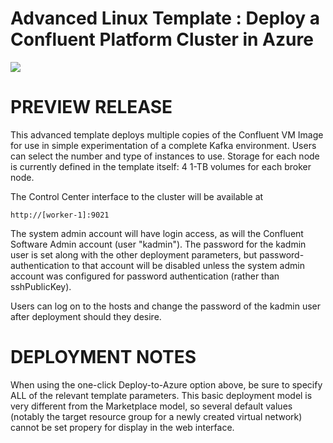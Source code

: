 # Advanced Linux Template : Deploy a Confluent Platform Cluster in Azure

<a href="https://azuredeploy.net/" target="_blank">
    <img src="http://azuredeploy.net/deploybutton.png"/>
</a>


<h1>
PREVIEW RELEASE
</h1>

This advanced template deploys multiple copies of the Confluent VM
Image for use in simple experimentation of a complete Kafka environment.
Users can select the number and type of instances to use.  Storage for each 
node is currently defined in the template itself: 4 1-TB volumes for each broker node.

The Control Center interface to the cluster will be available at  

    http://[worker-1]:9021

The system admin account will have login access, as will the 
Confluent Software Admin account (user "kadmin").   The password for 
the kadmin user is set along with the other deployment parameters,
but password-authentication to that account will be disabled 
unless the system admin account was configured for password authentication
(rather than sshPublicKey). 

Users can log on to the hosts and change the password
of the kadmin user after deployment should they desire.

<h1>
DEPLOYMENT NOTES
</h1>

When using the one-click Deploy-to-Azure option above, be sure to specify ALL 
of the relevant template parameters.   This basic deployment model is very
different from the Marketplace model, so several default values (notably the
target resource group for a newly created virtual network) cannot be set
propery for display in the web interface.
